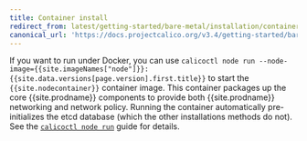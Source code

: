 ```yaml
---
title: Container install
redirect_from: latest/getting-started/bare-metal/installation/container
canonical_url: 'https://docs.projectcalico.org/v3.4/getting-started/bare-metal/installation/container'
---
```


If you want to run under Docker, you can use `calicoctl node run --node-image={{site.imageNames["node"]}}:{{site.data.versions[page.version].first.title}}` 
to start the `{{site.nodecontainer}}` container image. This container packages 
up the core {{site.prodname}} components to provide both {{site.prodname}} 
networking and network policy. Running the container automatically pre-initializes 
the etcd database (which the other installations methods do not). See the
[`calicoctl node run`]({{site.baseurl}}/{{page.version}}/reference/calicoctl/commands/node/run)
guide for details.
